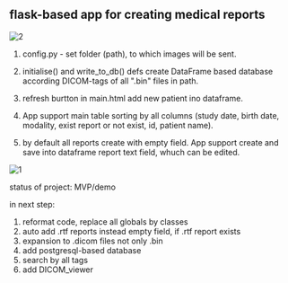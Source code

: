 ## flask-based app for creating medical reports


![2](https://user-images.githubusercontent.com/44552657/92303352-30ab5100-ef74-11ea-982e-f1e062c72c0c.png)

1. config.py - set folder (path), to which images will be sent.

2. initialise() and write_to_db() defs create DataFrame based database according DICOM-tags of all ".bin" files in path.

3. refresh burtton in main.html add new patient ino dataframe.

4. App support main table sorting by all columns (study date, birth date, modality, exist report or not exist, id, patient name).

5. by default all reports create with empty field. App support create and save into dataframe report text field, whuch can be edited.


![1](https://user-images.githubusercontent.com/44552657/92303350-2f7a2400-ef74-11ea-96fa-d477270593e5.png)


status of project: MVP/demo

in next step:
1. reformat code, replace all globals by classes
2. auto add .rtf reports instead empty field, if .rtf report exists
3. expansion to .dicom files not only .bin
4. add postgresql-based database
5. search by all tags
6. add DICOM_viewer
